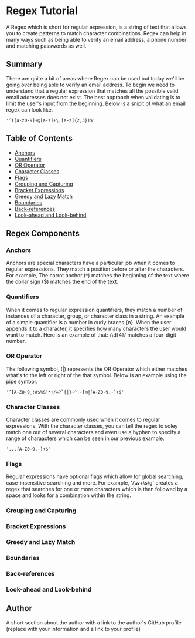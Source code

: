 # Regex Tutorial
A Regex which is short for regular expression, is a string of text that allows you to create patterns to match character combinations. Regex can help in many ways such as being able to verify an email address, a phone number and matching passwords as well.

## Summary

There are quite a bit of areas where Regex can be used but today we'll be going over being able to verify an email address. To begin we need to understand that a regular expression that matches all the possible valid email addresses does not exist. The best approach when validating is to limit the user's input from the beginning. Below is a snipit of what an email regex can look like.

```
'^([a-z0-9]+@[a-z]+\.[a-z]{2,3})$'
```

## Table of Contents

- [Anchors](#anchors)
- [Quantifiers](#quantifiers)
- [OR Operator](#or-operator)
- [Character Classes](#character-classes)
- [Flags](#flags)
- [Grouping and Capturing](#grouping-and-capturing)
- [Bracket Expressions](#bracket-expressions)
- [Greedy and Lazy Match](#greedy-and-lazy-match)
- [Boundaries](#boundaries)
- [Back-references](#back-references)
- [Look-ahead and Look-behind](#look-ahead-and-look-behind)

## Regex Components

### Anchors
Anchors are special characters have a particular job when it comes to regular expressions. They match a position before or after the characters. For example, The carrot anchor (^) matches the beginning of the text where the dollar sign ($) matches the end of the text.

### Quantifiers
When it comes to regular expression quantifiers, they match a number of instances of a character, group, or character class in a string. An example of a simple quantifier is a number in curly braces {n}. When the user appends it to a character, it specifies how many characters the user would want to match. Here is an example of that:
 /\d{4}/ matches a four-digit number.

### OR Operator
The following symbol, (|) represents the OR Operator which either matches what's to the left or right of the that symbol. Below is an example using the pipe symbol.

```
'^[A-Z0-9_!#$%&'*+/=?`{|}~^.-]+@[A-Z0-9.-]+$'
```
### Character Classes
Character classes are commonly used when it comes to regular expressions. With the character classes, you can tell the regex to soley match one out of several characters and even use a hyphen to specify a range of charaacters which can be seen in our previous example.
```
'...[A-Z0-9.-]+$'
```
### Flags
Regular expressions have optional flags which allow for global searching, case-insensitive searching and more. For example, '/\w+\s/g' creates a regex that searches for one or more characters which is then followed by a space and looks for a combination within the string.
### Grouping and Capturing

### Bracket Expressions

### Greedy and Lazy Match

### Boundaries

### Back-references

### Look-ahead and Look-behind

## Author

A short section about the author with a link to the author's GitHub profile (replace with your information and a link to your profile)

